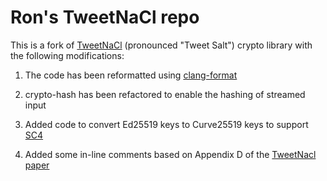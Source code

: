 # Ron's TweetNaCl repo

This is a fork of [TweetNaCl](https://tweetnacl.cr.yp.to) (pronounced "Tweet Salt")  crypto library with the following modifications:

1.  The code has been reformatted using [clang-format](http://clang.llvm.org/docs/ClangFormat.html)

2.  crypto-hash has been refactored to enable the hashing of streamed input

3.  Added code to convert Ed25519 keys to Curve25519 keys to support
[SC4](https://github.com/Spark-Innovations/SC4)

4.  Added some in-line comments based on Appendix D of the [TweetNacl paper](https://tweetnacl.cr.yp.to/tweetnacl-20140917.pdf)
